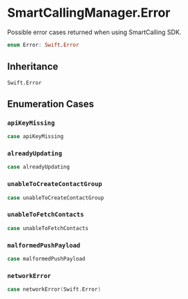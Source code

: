 # SmartCallingManager.Error

Possible error cases returned when using SmartCalling SDK.

``` swift
enum Error: Swift.Error 
```

## Inheritance

`Swift.Error`

## Enumeration Cases

### `apiKeyMissing`

``` swift
case apiKeyMissing
```

### `alreadyUpdating`

``` swift
case alreadyUpdating
```

### `unableToCreateContactGroup`

``` swift
case unableToCreateContactGroup
```

### `unableToFetchContacts`

``` swift
case unableToFetchContacts
```

### `malformedPushPayload`

``` swift
case malformedPushPayload
```

### `networkError`

``` swift
case networkError(Swift.Error)
```
